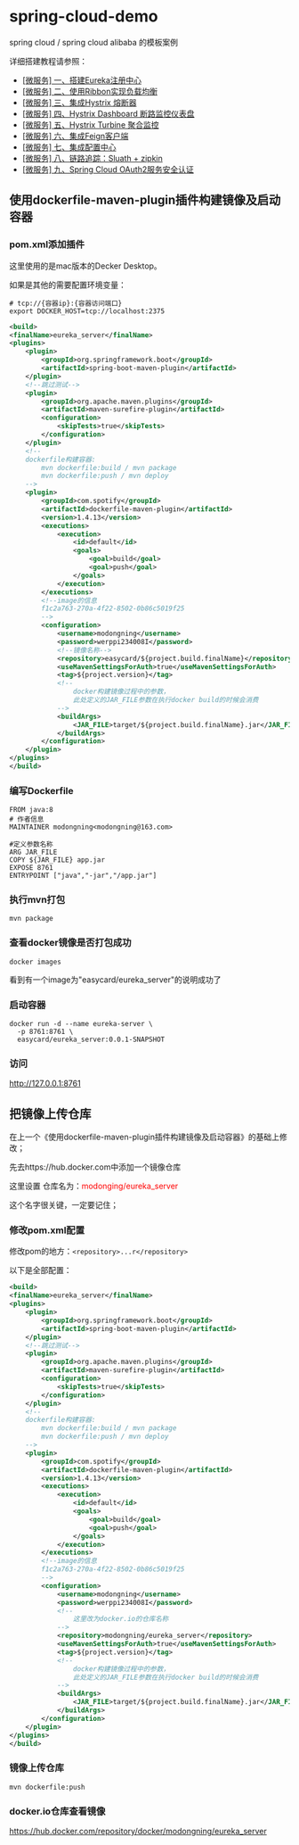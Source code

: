 # spring-cloud-demo
spring cloud / spring cloud alibaba 的模板案例

详细搭建教程请参照：

- [[微服务] 一、搭建Eureka注册中心](http://morning.otoomo.com/article/41)
- [[微服务] 二、使用Ribbon实现负载均衡](http://morning.otoomo.com/article/42)
- [[微服务] 三、集成Hystrix 熔断器](http://morning.otoomo.com/article/43)
- [[微服务] 四、Hystrix Dashboard 断路监控仪表盘](http://morning.otoomo.com/article/44)
- [[微服务] 五、Hystrix Turbine 聚合监控](http://morning.otoomo.com/article/45)
- [[微服务] 六、集成Feign客户端](http://morning.otoomo.com/article/47)
- [[微服务] 七、集成配置中心](http://morning.otoomo.com/article/47)
- [[微服务] 八、链路追踪：Sluath + zipkin](http://morning.otoomo.com/article/49)
- [[微服务] 九、Spring Cloud OAuth2服务安全认证](http://morning.otoomo.com/article/50)


## 使用dockerfile-maven-plugin插件构建镜像及启动容器

### pom.xml添加插件

这里使用的是mac版本的Decker Desktop。

如果是其他的需要配置环境变量：
```shell
# tcp://{容器ip}:{容器访问端口}
export DOCKER_HOST=tcp://localhost:2375
```


```xml
<build>
<finalName>eureka_server</finalName>
<plugins>
    <plugin>
        <groupId>org.springframework.boot</groupId>
        <artifactId>spring-boot-maven-plugin</artifactId>
    </plugin>
    <!--跳过测试-->
    <plugin>
        <groupId>org.apache.maven.plugins</groupId>
        <artifactId>maven-surefire-plugin</artifactId>
        <configuration>
            <skipTests>true</skipTests>
        </configuration>
    </plugin>
    <!--
    dockerfile构建容器:
        mvn dockerfile:build / mvn package
        mvn dockerfile:push / mvn deploy
    -->
    <plugin>
        <groupId>com.spotify</groupId>
        <artifactId>dockerfile-maven-plugin</artifactId>
        <version>1.4.13</version>
        <executions>
            <execution>
                <id>default</id>
                <goals>
                    <goal>build</goal>
                    <goal>push</goal>
                </goals>
            </execution>
        </executions>
        <!--image的信息
        f1c2a763-270a-4f22-8502-0b86c5019f25
        -->
        <configuration>
            <username>modongning</username>
            <password>werppi234008I</password>
            <!--镜像名称-->
            <repository>easycard/${project.build.finalName}</repository>
            <useMavenSettingsForAuth>true</useMavenSettingsForAuth>
            <tag>${project.version}</tag>
            <!--
                docker构建镜像过程中的参数，
                此处定义的JAR_FILE参数在执行docker build的时候会消费
            -->
            <buildArgs>
                <JAR_FILE>target/${project.build.finalName}.jar</JAR_FILE>
            </buildArgs>
        </configuration>
    </plugin>
</plugins>
</build>
```

### 编写Dockerfile

```text
FROM java:8
# 作者信息
MAINTAINER modongning<modongning@163.com>

#定义参数名称
ARG JAR_FILE
COPY ${JAR_FILE} app.jar
EXPOSE 8761
ENTRYPOINT ["java","-jar","/app.jar"]
```

### 执行mvn打包

```shell
mvn package
```

### 查看docker镜像是否打包成功

```shell
docker images
```
看到有一个image为"easycard/eureka_server"的说明成功了

###  启动容器

```shell
docker run -d --name eureka-server \
  -p 8761:8761 \
  easycard/eureka_server:0.0.1-SNAPSHOT 
```

### 访问

http://127.0.0.1:8761

## 把镜像上传仓库
在上一个《使用dockerfile-maven-plugin插件构建镜像及启动容器》的基础上修改；

先去https://hub.docker.com中添加一个镜像仓库

这里设置 仓库名为：<font color='red'>modonging/eureka_server</font>

这个名字很关键，一定要记住；

### 修改pom.xml配置

修改pom的地方：`<repository>...r</repository>`

以下是全部配置：

```xml
<build>
<finalName>eureka_server</finalName>
<plugins>
    <plugin>
        <groupId>org.springframework.boot</groupId>
        <artifactId>spring-boot-maven-plugin</artifactId>
    </plugin>
    <!--跳过测试-->
    <plugin>
        <groupId>org.apache.maven.plugins</groupId>
        <artifactId>maven-surefire-plugin</artifactId>
        <configuration>
            <skipTests>true</skipTests>
        </configuration>
    </plugin>
    <!--
    dockerfile构建容器:
        mvn dockerfile:build / mvn package
        mvn dockerfile:push / mvn deploy
    -->
    <plugin>
        <groupId>com.spotify</groupId>
        <artifactId>dockerfile-maven-plugin</artifactId>
        <version>1.4.13</version>
        <executions>
            <execution>
                <id>default</id>
                <goals>
                    <goal>build</goal>
                    <goal>push</goal>
                </goals>
            </execution>
        </executions>
        <!--image的信息
        f1c2a763-270a-4f22-8502-0b86c5019f25
        -->
        <configuration>
            <username>modongning</username>
            <password>werppi234008I</password>
            <!--
                这里改为docker.io的仓库名称
            -->
            <repository>modongning/eureka_server</repository>
            <useMavenSettingsForAuth>true</useMavenSettingsForAuth>
            <tag>${project.version}</tag>
            <!--
                docker构建镜像过程中的参数，
                此处定义的JAR_FILE参数在执行docker build的时候会消费
            -->
            <buildArgs>
                <JAR_FILE>target/${project.build.finalName}.jar</JAR_FILE>
            </buildArgs>
        </configuration>
    </plugin>
</plugins>
</build>
```

### 镜像上传仓库

```shell
mvn dockerfile:push
```

### docker.io仓库查看镜像

https://hub.docker.com/repository/docker/modongning/eureka_server